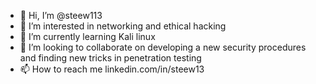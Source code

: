 - 👋 Hi, I’m @steew113
- 👀 I’m interested in networking and ethical hacking
- 🌱 I’m currently learning Kali linux
- 💞️ I’m looking to collaborate on developing a new security procedures and finding new tricks in penetration testing
- 📫 How to reach me linkedin.com/in/steew13

<!---
steew113/steew113 is a ✨ special ✨ repository because its `README.md` (this file) appears on your GitHub profile.
You can click the Preview link to take a look at your changes.
--->

